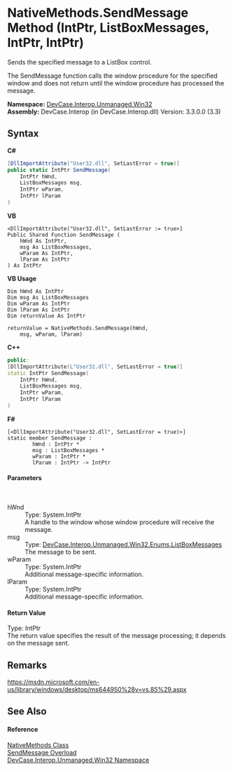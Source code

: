 # NativeMethods.SendMessage Method (IntPtr, ListBoxMessages, IntPtr, IntPtr)
 

Sends the specified message to a ListBox control. 

 The SendMessage function calls the window procedure for the specified window and does not return until the window procedure has processed the message.

**Namespace:**&nbsp;<a href="N_DevCase_Interop_Unmanaged_Win32">DevCase.Interop.Unmanaged.Win32</a><br />**Assembly:**&nbsp;DevCase.Interop (in DevCase.Interop.dll) Version: 3.3.0.0 (3.3)

## Syntax

**C#**<br />
``` C#
[DllImportAttribute("User32.dll", SetLastError = true)]
public static IntPtr SendMessage(
	IntPtr hWnd,
	ListBoxMessages msg,
	IntPtr wParam,
	IntPtr lParam
)
```

**VB**<br />
``` VB
<DllImportAttribute("User32.dll", SetLastError := true>]
Public Shared Function SendMessage ( 
	hWnd As IntPtr,
	msg As ListBoxMessages,
	wParam As IntPtr,
	lParam As IntPtr
) As IntPtr
```

**VB Usage**<br />
``` VB Usage
Dim hWnd As IntPtr
Dim msg As ListBoxMessages
Dim wParam As IntPtr
Dim lParam As IntPtr
Dim returnValue As IntPtr

returnValue = NativeMethods.SendMessage(hWnd, 
	msg, wParam, lParam)
```

**C++**<br />
``` C++
public:
[DllImportAttribute(L"User32.dll", SetLastError = true)]
static IntPtr SendMessage(
	IntPtr hWnd, 
	ListBoxMessages msg, 
	IntPtr wParam, 
	IntPtr lParam
)
```

**F#**<br />
``` F#
[<DllImportAttribute("User32.dll", SetLastError = true)>]
static member SendMessage : 
        hWnd : IntPtr * 
        msg : ListBoxMessages * 
        wParam : IntPtr * 
        lParam : IntPtr -> IntPtr 

```


#### Parameters
&nbsp;<dl><dt>hWnd</dt><dd>Type: System.IntPtr<br />A handle to the window whose window procedure will receive the message.</dd><dt>msg</dt><dd>Type: <a href="T_DevCase_Interop_Unmanaged_Win32_Enums_ListBoxMessages">DevCase.Interop.Unmanaged.Win32.Enums.ListBoxMessages</a><br />The message to be sent.</dd><dt>wParam</dt><dd>Type: System.IntPtr<br />Additional message-specific information.</dd><dt>lParam</dt><dd>Type: System.IntPtr<br />Additional message-specific information.</dd></dl>

#### Return Value
Type: IntPtr<br />The return value specifies the result of the message processing; it depends on the message sent.

## Remarks
<a href="https://msdn.microsoft.com/en-us/library/windows/desktop/ms644950%28v=vs.85%29.aspx" target="_blank">https://msdn.microsoft.com/en-us/library/windows/desktop/ms644950%28v=vs.85%29.aspx</a>

## See Also


#### Reference
<a href="T_DevCase_Interop_Unmanaged_Win32_NativeMethods">NativeMethods Class</a><br /><a href="Overload_DevCase_Interop_Unmanaged_Win32_NativeMethods_SendMessage">SendMessage Overload</a><br /><a href="N_DevCase_Interop_Unmanaged_Win32">DevCase.Interop.Unmanaged.Win32 Namespace</a><br />